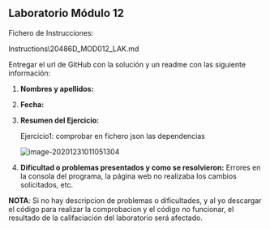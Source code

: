 ## Laboratorio Módulo 12

Fichero de Instrucciones: 

Instructions\20486D_MOD012_LAK.md



Entregar el url de GitHub con la solución y un readme con las siguiente información:

1. **Nombres y apellidos:**

2. **Fecha:**

3. **Resumen del Ejercicio:** 

   Ejercicio1: comprobar en fichero json las dependencias

   ![image-20201231011051304](C:\Users\jcarl\source\repos\CastilloGit\20486D\Tarea12\img\img1.PNG)

4. **Dificultad o problemas presentados y como se resolvieron:** Errores en la consola del programa, la página web no realizaba los cambios solicitados, etc.

**NOTA**: Si no hay descripcion de problemas o dificultades, y al yo descargar el código para realizar la comprobacion y el código no funcionar, el resultado de la califaciación del laboratorio será afectado.

